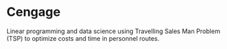 # Cengage
Linear programming and data science using Travelling Sales Man Problem (TSP) to optimize costs and time in personnel routes.
